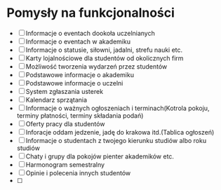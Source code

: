 # Pomysły na funkcjonalności

- [ ] Informacje o eventach dookoła uczelnianych
- [ ] Informacje o eventach w akademiku
- [ ] Informacje o statusie, siłowni, jadalni, strefu nauki etc.
- [ ] Karty lojalnościowe dla studentów od okolicznych firm
- [ ] Możliwość tworzenia wydarzeń przez studentów
- [ ] Podstawowe informacje o akademiku
- [ ] Podstawowe informacje o uczelni
- [ ] System zgłaszania usterek 
- [ ] Kalendarz sprzątania
- [ ] Informacje o ważnych ogłoszeniach i terminach(Kotrola pokoju, terminy płatności, terminy składania podań)
- [ ] Oferty pracy dla studentów
- [ ] Inforacje oddam jedzenie, jadę do krakowa itd.(Tablica ogłoszeń)
- [ ] Informacje o studentach z twojego kierunku studiów albo roku studiów
- [ ] Chaty i grupy dla pokojów pienter akademików etc.
- [ ] Harmonogram semestralny
- [ ] Opinie i polecenia innych studentów
- [ ] 
